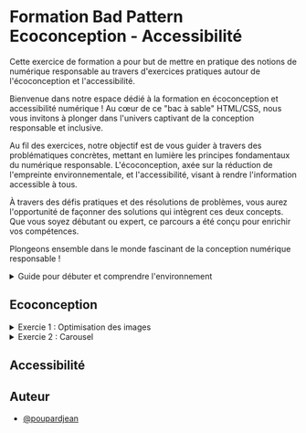 
# Formation Bad Pattern Ecoconception - Accessibilité


Cette exercice de formation a pour but de mettre en pratique des notions de numérique responsable au travers d'exercices pratiques autour de l'écoconception et l'accessibilité.

Bienvenue dans notre espace dédié à la formation en écoconception et accessibilité numérique ! Au cœur de ce "bac à sable" HTML/CSS, nous vous invitons à plonger dans l'univers captivant de la conception responsable et inclusive.

Au fil des exercices, notre objectif est de vous guider à travers des problématiques concrètes, mettant en lumière les principes fondamentaux du numérique responsable. L'écoconception, axée sur la réduction de l'empreinte environnementale, et l'accessibilité, visant à rendre l'information accessible à tous.

À travers des défis pratiques et des résolutions de problèmes, vous aurez l'opportunité de façonner des solutions qui intègrent ces deux concepts. Que vous soyez débutant ou expert, ce parcours a été conçu pour enrichir vos compétences.

Plongeons ensemble dans le monde fascinant de la conception numérique responsable ! 

<details>
    <summary>Guide pour débuter et comprendre l'environnement</summary>   
    
    ## Découvrir l'environnement
    
    Pour commencer, si cela n'est pas déjà fait, vous devez vous rendre sur [cette url](https://github.com/Specinov).
    
    Vous devriez être sur la page publique GitHub du la société [Spécinov](https://www.specinov.fr/). Dès lors vous pouvez choisir un repository "Bac à sable" parmis ceux proposés : 
    
    - [Formation-SandBox-1](https://github.com/Specinov/Formation-SandBox-1) 
    - [Formation-SandBox-2](https://github.com/Specinov/Formation-SandBox-1)
    - [Formation-SandBox-3](https://github.com/Specinov/Formation-SandBox-1)
    - [Formation-SandBox-4](https://github.com/Specinov/Formation-SandBox-1)
    - [Formation-SandBox-5](https://github.com/Specinov/Formation-SandBox-1)
    - [Formation-SandBox-6](https://github.com/Specinov/Formation-SandBox-1)
    - [Formation-SandBox-7](https://github.com/Specinov/Formation-SandBox-1)
    - [Formation-SandBox-8](https://github.com/Specinov/Formation-SandBox-1)
    
    Attention, si vous êtes plusieurs, veillez à ne pas choisir le même dépôt GitHub, au risque de ne pouvoir réaliser les exercices correctement.
    Il est également nécéssaire de posséder un compte GitHub pour poursuivre. 
    Dans chaque dépôt vous retrouverez le README indiquant les consignes et procédures à suivre.
    
    Pour effectuer les exercices, plusieurs possibilités s'offrent à vous : 
       
    ### Option 1 - Vous avez été ajouté à l'espace formation par votre formateur.
    Pour cette option, tout est déjà prêt pour vous ! 
    
    Le site est accessible sous l'adresse : https://specinov.github.io/Formation-SandBox-1/, suivant le nom de votre repository bac à sable il faudra simplement changer le numéro à la fin de l'url. Cette dernière est également indiquée sur la page d'accueil du dépôt.
    
    
    ### Option 2 - Vous effectuez les exercices de manière autodidacte.
    Pour cette option, vous devrez réaliser un "fork" ou bien cloner le repository de votre côté, sur votre espace GitHub.
    
    Une fois ceci réalisé, il faudra se rendre dans l'onglet *settings* du dépôt. Puis dans le sous-onglet *Pages* (situé dans le volet de gauche)
    
    ![Onglet Pages dans paramètres repository GitHub](/Ressources_README/GitHub_Pages.png)
    
    Il faudra alors aller dans la partie nommée *Branch*, sélectionner la branche de travail de votre dépôt puis sauvegarder. 
    GitHub a besoin de quelques minutes pour compiler et déployer le site. (il est possible d'observer la progression dans l'onglet *Actions* du menu principal)
    
    Une fois le déploiement effectué, lorsque vous retournez dans le sous-onglet *Pages*, GitHub vous a généré votre site et a affiché le lien correspondant. 
    
    Exemple : **Your site is live at** https://specinov.github.io/Formation-SandBox-1/
    
    ### Réaliser des modifications
    
    A partir du moment où vous connaissez votre url publique de bac à sable, chaque modification que vous effectuerez sur la branche configurée, et que vous pousserez, sera alors déployée et accessible sur cette url. Cela sera nottamment très utile pour réaliser des audits d'écoconception.
    
    Pour effectuer des modifications, il y a plusieurs possibilités, soit travailler avec votre éditeur de code préféré, soit directement en ligne depuis l'éditeur GitHub.
    Ce dernier est accessible pour chaque fichier de l'onglet *Code* en cliquant sur le fichier puis le crayon pour modifier le fichier. (Il est possible d'ouvrir le fichier directement ou bien sur GitHub.dev ou GitHub Desktop)
    
    ![Modification de fichier au sein de GitHub](/Ressources_README/GitHub_modification.png)

</details>


## Ecoconception
<details>
  <summary>Exercie 1 : Optimisation des images</summary>
  Comment pourriez-vous améliorer la performance et réduire l'impact environnemental en optimisant les images affichées sur l'écran d'accueil ?
    
    <details>
        <summary>Indice 1</summary>
        Bouh le nul.
        <details>
          <summary>Réponse</summary>
          Bouh le nul.
        </details>
    </details>
</details>

<details>
  <summary>Exercie 2 : Carousel</summary>
  Comment pourriez-vous améliorer la performance et réduire l'impact environnemental en optimisant les images affichées sur l'écran d'accueil ?
    
    <details>
        <summary>Indice 1</summary>
        Bouh le nul.        
        <details>
          <summary>Réponse</summary>
          Bouh le nul.
        </details>
    </details>
</details>

## Accessibilité
## Auteur

- [@poupardjean](https://github.com/poupardjean)

